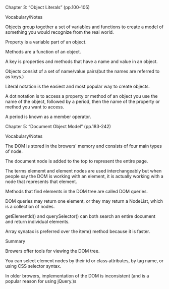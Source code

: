 Chapter 3: “Object Literals” (pp.100-105)

Vocabulary/Notes

Objects group together a set of variables and functions to create a model of something you would recognize from the real world.

Property is a variable part of an object.

Methods are a function of an object.

A key is properties and methods that have a name and value in an object.

Objects consist of a set of name/value pairs(but the names are referred to as keys.)

Literal notation is the easiest and most popular way to create objects.

A dot notation is to access a property or method of an object you use the name of the object, followed by a period, then the name of the property or method you want to access.

A period is known as a member operator.

Chapter 5: “Document Object Model” (pp.183-242)

Vocabulary/Notes

The DOM is stored in the browers' memory and consists of four main types of node.

The document node is added to the top to represent the entire page.

The terms elememt and element nodes are used interchangeably but when people say the DOM is working with an element, it is actually working with a node that represents that element.

Methods that find elements in the DOM tree are called DOM queries.

DOM queries may return one element, or they may return a NodeList, which is a collection of nodes.

getElementId() and querySelector() can both search an entire document and return individual elements.

Array synatax is preferred over the item() method because it is faster.

Summary

Browers offer tools for viewing the DOM tree.

You can select element nodes by their id or class attributes, by tag name, or using CSS selector syntax.

In older browers, implementation of the DOM is inconsistent (and is a popular reason for using jQuery.)s